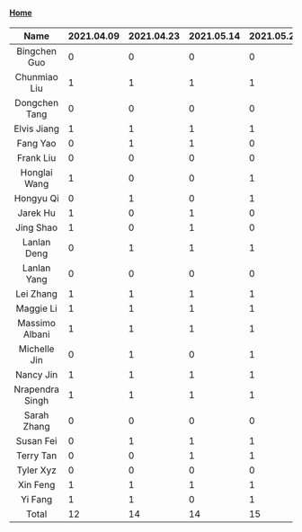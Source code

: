 #### [Home](https://eshtmc.github.io/)    

|      Name       | 2021.04.09 | 2021.04.23 | 2021.05.14 | 2021.05.21 | 2021.06.04 | 2021.06.25 | 2021.07.09 | 2021.07.30 |
| :-------------: | :--------- | ---------- | ---------- | ---------- | ---------- | ---------- | ---------- | ---------- |
|  Bingchen Guo   | 0          | 0          | 0          | 0          | 0          | 0          | 0          | 0          |
|  Chunmiao Liu   | 1          | 1          | 1          | 1          | 0          | 1          | 1          | 0          |
|  Dongchen Tang  | 0          | 0          | 0          | 0          | 0          | 0          | 0          | 0          |
|   Elvis Jiang   | 1          | 1          | 1          | 1          | 1          | 1          | 1          | 1          |
|    Fang Yao     | 0          | 1          | 1          | 0          | 1          | 1          | 0          | 0          |
|    Frank Liu    | 0          | 0          | 0          | 0          | 0          | 0          | 1          | 1          |
|  Honglai Wang   | 1          | 0          | 0          | 1          | 0          | 1          | 0          | 1          |
|    Hongyu Qi    | 0          | 1          | 0          | 1          | 0          | 1          | 0          | 0          |
|    Jarek Hu     | 1          | 0          | 1          | 0          | 0          | 1          | 0          | 1          |
|    Jing Shao    | 1          | 0          | 1          | 0          | 0          | 1          | 0          | 0          |
|   Lanlan Deng   | 0          | 1          | 1          | 1          | 0          | 0          | 1          | 1          |
|   Lanlan Yang   | 0          | 0          | 0          | 0          | 0          | 0          | 1          | 1          |
|    Lei Zhang    | 1          | 1          | 1          | 1          | 0          | 0          | 0          | 0          |
|    Maggie Li    | 1          | 1          | 1          | 1          | 1          | 1          | 0          | 1          |
| Massimo Albani  | 1          | 1          | 1          | 1          | 1          | 0          | 1          | 1          |
|  Michelle Jin   | 0          | 1          | 0          | 1          | 0          | 1          | 1          | 0          |
|    Nancy Jin    | 1          | 1          | 1          | 1          | 0          | 1          | 1          | 1          |
| Nrapendra Singh | 1          | 1          | 1          | 1          | 1          | 1          | 1          | 0          |
|   Sarah Zhang   | 0          | 0          | 0          | 0          | 0          | 1          | 0          | 1          |
|    Susan Fei    | 0          | 1          | 1          | 1          | 1          | 0          | 1          | 0          |
|    Terry Tan    | 0          | 0          | 1          | 1          | 1          | 1          | 1          | 1          |
|    Tyler Xyz    | 0          | 0          | 0          | 0          | 0          | 0          | 0          | 0          |
|    Xin Feng     | 1          | 1          | 1          | 1          | 1          | 1          | 1          | 1          |
|     Yi Fang     | 1          | 1          | 0          | 1          | 1          | 1          | 0          | 0          |
|      Total      | 12         | 14         | 14         | 15         | 9          | 15         | 11         | 11         |
